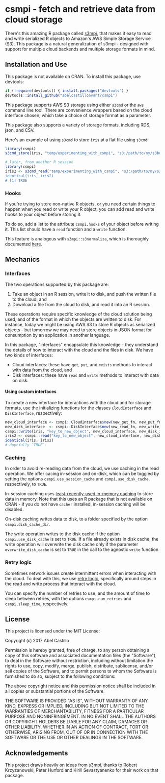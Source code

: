 # csmpi - fetch and retrieve data from cloud storage

There's this amazing R package called [s3mpi](https://github.com/robertzk/s3mpi/), that makes it
easy to read and write serialized R objects to Amazon's AWS Simple Storage Service (S3). This
package is a natural generalization of s3mpi - designed with support for multiple cloud
backends and multiple storage formats in mind.


## Installation and Use

This package is not available on CRAN. To install this package, use devtools:
```r
if (!require(devtools)) { install.packages("devtools") }
devtools::install_github("abelcastilloavant/csmpi")
```

This package supports AWS S3 storage using either `s3cmd` or the `aws` command line tool. There are
convenience wrappers based on the cloud interface chosen, which take a choice of storage format as
a parameter.

This package also supports a variety of storage formats, including RDS, json, and CSV.

Here's an example of using `s3cmd` to store `iris` at a flat file using `s3cmd`:
```r
library(csmpi)
s3cmd_store(iris, "temp/experimenting_with_csmpi", "s3:/path/to/my/s3bucket", storage_format = "table")

# later, from another R session
library(csmpi)
iris2 <- s3cmd_read("temp/experimenting_with_csmpi", "s3:/path/to/my/s3bucket", storage_format = "Table)
identical(iris, iris2)
# [1] TRUE

```

### Hooks

If you're trying to store non-native R objects, or you need certain things to happen when you read
or write your R object, you can add read and write hooks to your object before storing it.

To do so, add a list to the attribute `csmpi.hooks` of your object before writing it. This list
should have a `read` function and a `write` function.

This feature is analogous with `s3mpi::s3normalize`, which is thoroughly documented
[here](https://github.com/robertzk/s3mpi/blob/master/R/s3normalize.R).


## Mechanics

### Interfaces

The two operations supported by this package are:
1. Take an object in an R session, write it to disk, and push the written file to the cloud; and
2. Download a file from the cloud to disk, and read it into an R session.

These operations require specific knowledge of the cloud solution being used, and of the format in
which the objects are written to disk. For instance, today we might be using AWS S3 to store R
objects as serialized objects - but tomorrow we may need to store objects in JSON format for
consumption by an application in another language.

In this package, "interfaces" encapsulate this knowledge - they understand the details of how to
interact with the cloud and the files in disk. We have two kinds of interfaces:
* Cloud interfaces: these have `get`, `put`, and `exists` methods to interact with data from the cloud, and
* Disk interfaces: these have `read` and `write` methods to interact with data on disk.

#### Using custom interfaces
To create a new interface for interactions with the cloud and for storage formats, use the initializing
functions for the classes `CloudInterface` and `DiskInterface`, respectively:
```r
new_cloud_interface <- csmpi::CloudInterface$new(new_get_fn, new_put_fn, new_exists_fn)
new_disk_interface  <- csmpi::DiskInterface$new(new_read_fn, new_write_fn)
csmpi::write(iris, "key_to_new_object", new_cloud_interface, new_disk_interface)
iris2 <- csmpi::read("key_to_new_object", new_cloud_interface, new_disk_interface)
identical(iris, iris2)
# Hopefully `TRUE`!
```

### Caching

In order to avoid re-reading data from the cloud, we use caching in the read operation. We offer
cacing in-session and on-disk, which can be toggled by setting the options `csmpi.use_session_cache`
and `csmpi.use_disk_cache`, respectively, to `TRUE`.

In-session caching uses [least-recently-used in-memory caching](https://github.com/kirillseva/cacher)
to store data in memory. Note that this uses an R package that is not available on CRAN - if you do
not have `cacher` installed, in-session caching will be disabled.

On-disk caching writes data to disk, to a folder specified by the option
`csmpi.disk_cache_dir`.

The write operation writes to the disk cache if the option `csmpi.use_disk_cache` is set to `TRUE`.
If a file already exists in disk cache, the write operation will overwrite the disk cache only if the
parameter `overwrite_disk_cache` is set to `TRUE` in the call to the agnostic `write` function.


### Retry logic

Sometimes network issues create intermittent errors when interacting with the cloud. To deal with
this, we use [retry logic](https:://github.com/peterhurford/handlr), specifically around steps in
the read and write process that interact with the cloud.

You can specify the number of retries to use, and the amount of time to sleep between retries, with
the options `csmpi.num_retries` and `csmpi.sleep_time`, respectively.


## License

This project is licensed under the MIT License:

Copyright (c) 2017 Abel Castillo

Permission is hereby granted, free of charge, to any person obtaining
a copy of this software and associated documentation files (the
"Software"), to deal in the Software without restriction, including
without limitation the rights to use, copy, modify, merge, publish,
distribute, sublicense, and/or sell copies of the Software, and to
permit persons to whom the Software is furnished to do so, subject to
the following conditions:

The above copyright notice and this permission notice shall be included
in all copies or substantial portions of the Software.

THE SOFTWARE IS PROVIDED "AS IS", WITHOUT WARRANTY OF ANY KIND,
EXPRESS OR IMPLIED, INCLUDING BUT NOT LIMITED TO THE WARRANTIES OF
MERCHANTABILITY, FITNESS FOR A PARTICULAR PURPOSE AND NONINFRINGEMENT.
IN NO EVENT SHALL THE AUTHORS OR COPYRIGHT HOLDERS BE LIABLE FOR ANY
CLAIM, DAMAGES OR OTHER LIABILITY, WHETHER IN AN ACTION OF CONTRACT,
TORT OR OTHERWISE, ARISING FROM, OUT OF OR IN CONNECTION WITH THE
SOFTWARE OR THE USE OR OTHER DEALINGS IN THE SOFTWARE.


## Acknowledgements

This project draws heavily on ideas from [s3mpi](https://github.com/robertzk/s3mpi/),
thanks to Robert Krzyzanowski, Peter Hurford and Kirill Sevastyanenko for their work on that
package.
